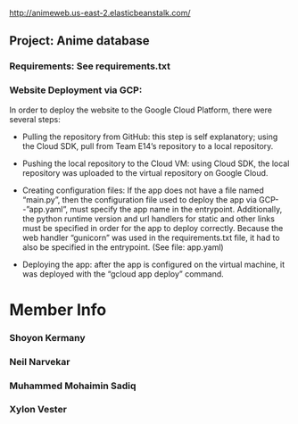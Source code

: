 http://animeweb.us-east-2.elasticbeanstalk.com/

## ****Project: Anime database****

### ******Requirements: See requirements.txt******

### ******Website Deployment via GCP:******
In order to deploy the website to the Google Cloud Platform, there were several steps:

-   Pulling the repository from GitHub: this step is self explanatory; using the Cloud SDK, pull from Team E14’s repository to a local repository.
    
-   Pushing the local repository to the Cloud VM: using Cloud SDK, the local repository was uploaded to the virtual repository on Google Cloud.
    
-   Creating configuration files: If the app does not have a file named “main.py”, then the configuration file used to deploy the app via GCP--”app.yaml”, must specify the app name in the entrypoint. Additionally, the python runtime version and url handlers for static and other links must be specified in order for the app to deploy correctly. Because the web handler “gunicorn” was used in the requirements.txt file, it had to also be specified in the entrypoint. (See file: app.yaml)
    
-   Deploying the app: after the app is configured on the virtual machine, it was deployed with the “gcloud app deploy” command.

# Member Info
### ********Shoyon Kermany********

### **********Neil Narvekar**********

### ************Muhammed Mohaimin Sadiq************

### **************Xylon Vester**************


 
